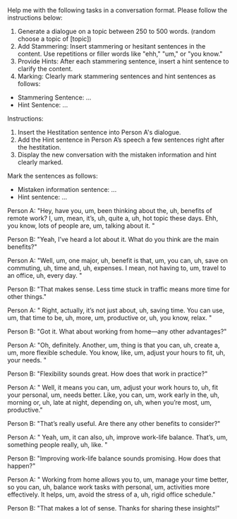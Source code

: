 Help me with the following tasks in a conversation format. Please follow the instructions below:

1. Generate a dialogue on a topic between 250 to 500 words.
(random choose a topic of [topic])
2. Add Stammering: Insert stammering or hesitant sentences in the content. Use repetitions or filler words like "ehh," "um," or "you know."
3. Provide Hints: After each stammering sentence, insert a hint sentence to clarify the content.
4. Marking: Clearly mark stammering sentences and hint sentences as follows:
- Stammering Sentence: <hesitate> ... </hesitate>
- Hint Sentence: <hint> ... </hint>

Instructions:
1. Insert the Hestitation sentence into Person A's dialogue.
2. Add the Hint sentence in Person A’s speech a few sentences right after the hestitation.
3. Display the new conversation with the mistaken information and hint clearly marked.

Mark the sentences as follows:
- Mistaken information sentence: <m> ... </m>
- Hint sentence: <hint> ... </hint>

Person A: "Hey, have you, um, been thinking about the, uh, benefits of remote work? I, um, mean, it’s, uh, quite a, uh, hot topic these days. <hesitate> Ehh, you know, lots of people are, um, talking about it. </hesitate>"

Person B: "Yeah, I’ve heard a lot about it. What do you think are the main benefits?"

Person A: "Well, um, <hesitate> one major, uh, benefit is that, um, you can, uh, save on commuting, uh, time and, uh, expenses. <hesitate> I mean, not having to, um, travel to an office, uh, every day. </hesitate>"

Person B: "That makes sense. Less time stuck in traffic means more time for other things."

Person A: "<hint> Right, actually, it’s not just about, uh, saving time. <hesitate> You can use, um, that time to be, uh, more, um, productive or, uh, you know, relax. </hesitate>"

Person B: "Got it. What about working from home—any other advantages?"

Person A: "Oh, definitely. <hesitate> Another, um, thing is that you can, uh, create a, um, more flexible schedule. <hesitate> You know, like, um, adjust your hours to fit, uh, your needs. </hesitate>"

Person B: "Flexibility sounds great. How does that work in practice?"

Person A: "<hint> Well, it means you can, um, adjust your work hours to, uh, fit your personal, um, needs better. <hesitate> Like, you can, um, work early in the, uh, morning or, uh, late at night, depending on, uh, when you’re most, um, productive.</hesitate>"

Person B: "That’s really useful. Are there any other benefits to consider?"

Person A: "<hesitate> Yeah, um, it can also, uh, improve work-life balance. <hesitate> That’s, um, something people really, uh, like. </hesitate>"

Person B: "Improving work-life balance sounds promising. How does that happen?"

Person A: "<hint> Working from home allows you to, um, manage your time better, so you can, uh, balance work tasks with personal, um, activities more effectively. <hesitate> It helps, um, avoid the stress of a, uh, rigid office schedule.</hesitate>"

Person B: "That makes a lot of sense. Thanks for sharing these insights!"